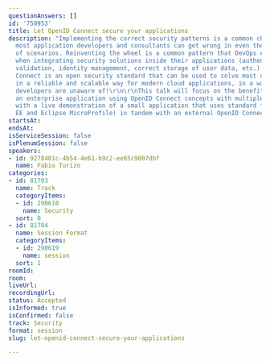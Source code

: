 ```yaml
---
questionAnswers: []
id: '750953'
title: Let OpenID Connect secure your applications
description: "Implementing the correct security patterns is a common challenge that
  most application developers and consultants can get wrong in even the most common
  of scenarios. Reinventing the wheel is a common pattern that DevOps engineers do
  when integrating security solutions inside their applications (authentication, password
  validation, identity management, correct storage of user data, etc.).\r\nOpenID
  Connect is an open security standard that can be used to solve most of these concerns
  in a reliable and scalable way for modern cloud applications, in a way that most
  developers are unaware of!\r\n\r\nThis talk will focus on the benefits of securing
  an enterprise application using OpenID Connect concepts with multiple Java Framworks,
  with a live demonstration of a small application that uses standard frameworks (Jakarta
  EE and Eclipse MicroProfile) in tandem with an external OpenID Connect provider."
startsAt:
endsAt:
isServiceSession: false
isPlenumSession: false
speakers:
- id: 9278401c-4b54-4e61-b9c2-ee65c9007dbf
  name: Fabio Turizo
categories:
- id: 81703
  name: Track
  categoryItems:
  - id: 290610
    name: Security
  sort: 0
- id: 81704
  name: Session Format
  categoryItems:
  - id: 290619
    name: session
  sort: 1
roomId:
room:
liveUrl:
recordingUrl:
status: Accepted
isInformed: true
isConfirmed: false
track: Security
format: session
slug: let-openid-connect-secure-your-applications

---
```

